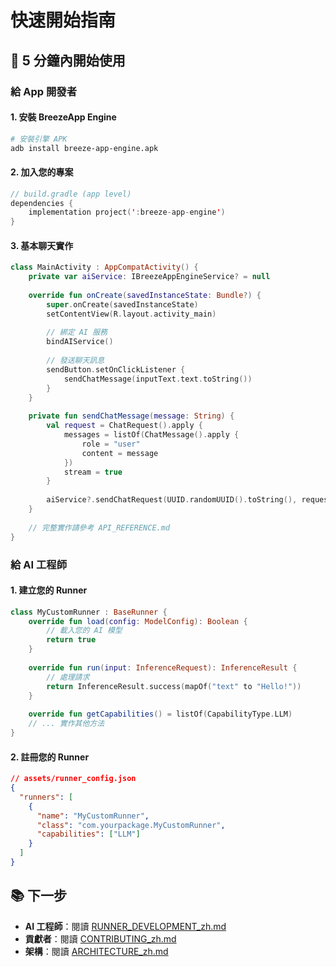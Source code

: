 # 快速開始指南

## 🚀 5 分鐘內開始使用

### 給 App 開發者

#### 1. 安裝 BreezeApp Engine
```bash
# 安裝引擎 APK
adb install breeze-app-engine.apk
```

#### 2. 加入您的專案
```kotlin
// build.gradle (app level)
dependencies {
    implementation project(':breeze-app-engine')
}
```

#### 3. 基本聊天實作
```kotlin
class MainActivity : AppCompatActivity() {
    private var aiService: IBreezeAppEngineService? = null
    
    override fun onCreate(savedInstanceState: Bundle?) {
        super.onCreate(savedInstanceState)
        setContentView(R.layout.activity_main)
        
        // 綁定 AI 服務
        bindAIService()
        
        // 發送聊天訊息
        sendButton.setOnClickListener {
            sendChatMessage(inputText.text.toString())
        }
    }
    
    private fun sendChatMessage(message: String) {
        val request = ChatRequest().apply {
            messages = listOf(ChatMessage().apply {
                role = "user"
                content = message
            })
            stream = true
        }
        
        aiService?.sendChatRequest(UUID.randomUUID().toString(), request)
    }
    
    // 完整實作請參考 API_REFERENCE.md
}
```

### 給 AI 工程師

#### 1. 建立您的 Runner
```kotlin
class MyCustomRunner : BaseRunner {
    override fun load(config: ModelConfig): Boolean {
        // 載入您的 AI 模型
        return true
    }
    
    override fun run(input: InferenceRequest): InferenceResult {
        // 處理請求
        return InferenceResult.success(mapOf("text" to "Hello!"))
    }
    
    override fun getCapabilities() = listOf(CapabilityType.LLM)
    // ... 實作其他方法
}
```

#### 2. 註冊您的 Runner
```json
// assets/runner_config.json
{
  "runners": [
    {
      "name": "MyCustomRunner",
      "class": "com.yourpackage.MyCustomRunner",
      "capabilities": ["LLM"]
    }
  ]
}
```

## 📚 下一步

- **AI 工程師**：閱讀 [RUNNER_DEVELOPMENT_zh.md](./RUNNER_DEVELOPMENT_zh.md)
- **貢獻者**：閱讀 [CONTRIBUTING_zh.md](./CONTRIBUTING_zh.md)
- **架構**：閱讀 [ARCHITECTURE_zh.md](./ARCHITECTURE_zh.md)